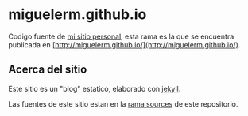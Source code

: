 miguelerm.github.io
===================

Codigo fuente de [mi sitio personal](http://miguelerm.github.io/), esta rama es la que se encuentra publicada en [http://miguelerm.github.io/](http://miguelerm.github.io/).

Acerca del sitio
----------------

Este sitio es un "blog" estatico, elaborado con [jekyll](http://jekyllrb.com/).

Las fuentes de este sitio estan en la [rama sources](https://github.com/miguelerm/miguelerm.github.io/tree/sources "Codigo fuente del sitio de Miguel") de este repositorio.
